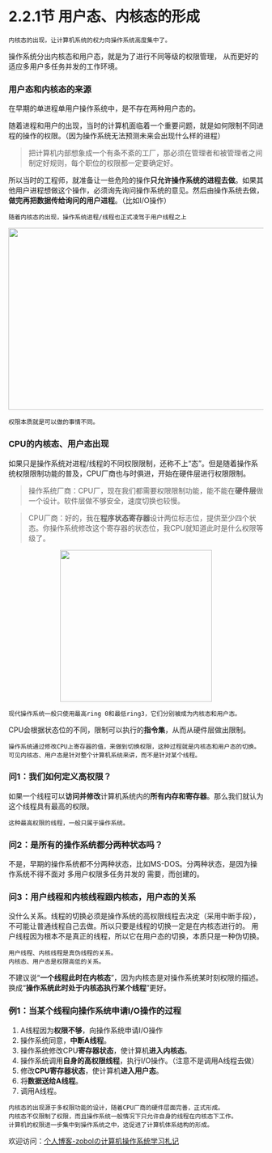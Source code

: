 # 2.2.1节  用户态、内核态的形成


```
内核态的出现，让计算机系统的权力向操作系统高度集中了。
```
操作系统分出内核态和用户态，就是为了进行不同等级的权限管理， 从而更好的适应多用户多任务并发的工作环境。
### 用户态和内核态的来源

在早期的单进程单用户操作系统中，是不存在两种用户态的。

随着进程和用户的出现，当时的计算机面临着一个重要问题，就是如何限制不同进程的操作的权限。（因为操作系统无法预测未来会出现什么样的进程）
>把计算机内部想象成一个有条不紊的工厂，那必须在管理者和被管理者之间制定好规则，每个职位的权限都一定要确定好。

所以当时的工程师，就准备让一些危险的操作**只允许操作系统的进程去做**。如果其他用户进程想做这个操作，必须询先询问操作系统的意见。然后由操作系统去做，**做完再把数据传给询问的用户进程**。（比如I/O操作）

```
随着内核态的出现，操作系统进程/线程也正式凌驾于用户线程之上
```
<p align="center"><img width="900" height="360" src="https://img-blog.csdnimg.cn/ba77d2715f5d4359bae3a948c508a37d.jpg"></p>


```
权限本质就是可以做的事情不同。
```


### CPU的内核态、用户态出现
如果只是操作系统对进程/线程的不同权限限制，还称不上“态”。但是随着操作系统权限限制功能的普及，CPU厂商也与时俱进，开始在硬件层进行权限限制。
>操作系统厂商：CPU厂，现在我们都需要权限限制功能，能不能在**硬件层**做一个设计。软件层做不够安全，速度切换也较慢。

>CPU厂商：好的，我在**程序状态寄存器**设计两位标志位，提供至少四个状态。你操作系统修改这个寄存器的状态位，我CPU就知道此时是什么权限等级了。

<p align="center"><img width="300" height="300" src="https://img-blog.csdnimg.cn/af20e884d544406ab39ebc049b1b5b37.jpg"></p>


```
现代操作系统一般只使用最高ring 0和最低ring3，它们分别被成为内核态和用户态。
```
CPU会根据状态位的不同，限制可以执行的**指令集**，从而从硬件层做出限制。
```
操作系统通过修改CPU上寄存器的值，来做到切换权限，这种过程就是内核态和用户态的切换。
可见内核态、用户态是针对整个计算机系统来讲，而不是针对某个线程。
```
### 问1：我们如何定义高权限？

如果一个线程可以**访问并修改**计算机系统内的**所有内存和寄存器**。那么我们就认为这个线程具有最高的权限。
```
这种最高权限的线程，一般只属于操作系统。
```
### 问2：是所有的操作系统都分两种状态吗？
不是，早期的操作系统都不分两种状态，比如MS-DOS。分两种状态，是因为操作系统不得不面对 多用户权限多任务并发的 需要，而创建的。
### 问3：用户线程和内核线程跟内核态，用户态的关系
没什么关系。线程的切换必须是操作系统的高权限线程去决定（采用中断手段），不可能让普通线程自己去做。所以只要是线程的切换一定是在内核态进行的。
用户线程因为根本不是真正的线程，所以它在用户态的切换，本质只是一种伪切换。
```
用户线程、内核线程是真伪线程的关系。
内核态、用户态是权限高低的关系。
```
不建议说“**一个线程此时在内核态**”，因为内核态是对操作系统某时刻权限的描述。换成“**操作系统此时处于内核态执行某个线程**”更好。

### 例1：当某个线程向操作系统申请I/O操作的过程
1. A线程因为**权限不够**，向操作系统申请I/O操作
2. 操作系统同意，**中断A线程**。
3. 操作系统修改CPU**寄存器状态**，使计算机**进入内核态**。
4. 操作系统调用**自身的高权限线程**，执行I/O操作。（注意不是调用A线程去做）
5. 修改**CPU寄存器状态**，使计算机**进入用户态**。
6. 将**数据送给A线程**。
7. 调用A线程。
```
内核态的出现源于多权限功能的设计，随着CPU厂商的硬件层面完善，正式形成。
内核态不仅限制了权限，而且操作系统一般情况下只允许自身的线程在内核态下工作。
计算机的权限进一步集中到操作系统之中，这促进了计算机体系结构的形成。
```


欢迎访问：[个人博客-zobolの计算机操作系统学习札记](https://zobolblog.github.io/LearnOperatingSystem/Doc/02/00021.html)
